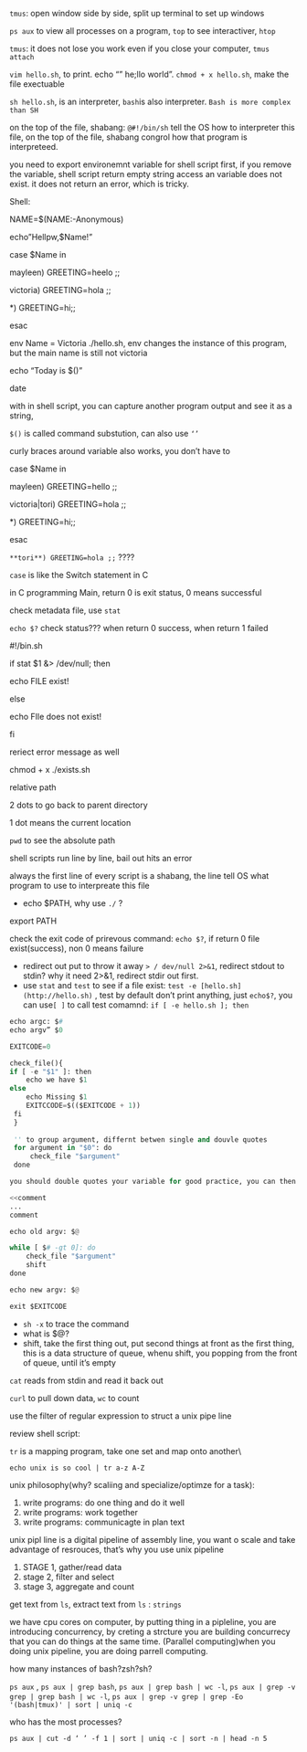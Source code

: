 `tmus`: open window side by side, split up terminal to set up windows

`ps aux` to view all processes on a program,  `top` to see interactiver, `htop`

`tmus`: it does not lose you work even if you close your computer, `tmus attach`

`vim hello.sh`, to print. echo “” he;llo world”. `chmod + x hello.sh`, make the file exectuable

`sh hello.sh`, is an interpreter, `bash`is also interpreter.  `Bash is more complex than SH`

on the top of the file, shabang: `@#!/bin/sh` tell the OS how to interpreter this file, on the top of the file, shabang congrol how that program is interpreteed.

you need to export environemnt variable for shell script first, if you remove the variable, shell script return empty string access an variable does not exist. it does not return an error, which is tricky.

Shell:

NAME=$(NAME:-Anonymous)

echo”Hellpw,$Name!”

case $Name in

mayleen) GREETING=heelo ;;

victoria)  GREETING=hola ;;

*) GREETING=hi;;

esac

env Name = Victoria ./hello.sh, env changes the instance of this program, but the main name is still not victoria

echo “Today is $()” 

date

with in shell script, you can capture another program output and see it as a string,

`$()` is called command substution, can also use `‘’`

curly braces around variable also works, you don’t have to 

case $Name in

mayleen) GREETING=hello ;;

victoria|tori)  GREETING=hola ;;

*) GREETING=hi;;

esac

`**tori**) GREETING=hola ;;` ????

`case` is like the Switch statement in C

in C programming Main, return 0 is exit status, 0 means successful

check metadata file, use `stat`

`echo $?` check status??? when return 0 success, when return 1 failed

#!/bin.sh

if stat $1  &> /dev/null; then

echo FILE exist!

else

echo FIle does not exist!

fi

reriect error message as well

chmod + x ./exists.sh





relative path 

2 dots to go back to parent directory

1 dot means the current location

`pwd` to see the absolute path

shell scripts run line by line, bail out hits an error

always the first line of every script is a shabang, the line tell OS what program to use to interpreate this file

- echo $PATH, why use `./` ?

export PATH

check the exit code of prirevous command: `echo $?`, if return 0 file exist(success), non 0 means failure

- redirect out put to throw it away  `> / dev/null 2>&1`, redirect stdout to stdin? why it need 2>&1, redirect stdir out first.
- use `stat` and `test` to see if a file exist: `test -e [hello.sh](http://hello.sh)` , test by default don’t print anything, just `echo$?`, you can use`[ ]` to call test comamnd: `if [ -e hello.sh ]; then`

```python
echo argc: $#
echo argv” $0

EXITCODE=0

check_file(){
if [ -e "$1" ]: then
	echo we have $1
else
	echo Missing $1
	EXITCCODE=$(($EXITCODE + 1))
 fi
 }
 
 '' to group argument, differnt betwen single and douvle quotes
 for argument in "$0": do
	 check_file "$argument"
 done

you should double quotes your variable for good practice, you can then group them?
```

```python
<<comment
...
comment

echo old argv: $@

while [ $# -gt 0]: do
	check_file "$argument"
	shift
done

echo new argv: $@

exit $EXITCODE
```

- `sh -x`  to trace the command
- what is $@?
- shift, take the first thing out, put second things at front as the first thing, this is a data structure of queue, whenu shift, you popping from the front of queue, until it’s empty

`cat` reads from stdin and read it back out





`curl` to pull down data, `wc` to count 

use the filter of regular expression to struct a unix pipe line

review shell script:

`tr` is a mapping program, take one set and map onto another\

`echo unix is so cool | tr a-z A-Z`

unix philosophy(why? scaliing and specialize/optimze for a task):

1. write programs: do one thing and do it well
2. write programs: work together
3. write programs: communicagte in plan text

unix pipl line is a digital pipeline of assembly line, you want o scale and take advantage of resrouces, that’s why you use unix pipeline

1. STAGE 1, gather/read data
2. stage 2, filter and select
3. stage 3, aggregate and count

get text from `ls`, extract text from `ls` : `strings`

we have cpu cores on computer, by putting thing in a pipleline, you are introducing concurrency, by creting a strcture you are building concurrecy that you can do things at the same time. (Parallel computing)when you doing unix pipeline, you are doing parrell computing.

how many instances of bash?zsh?sh?

`ps aux` , `ps aux | grep bash`,  `ps aux | grep bash | wc -l`, `ps aux | grep -v grep | grep bash | wc -l`, `ps aux | grep -v grep | grep -Eo '(bash|tmux)' | sort | uniq -c`

who has the most processes?

`ps aux | cut -d ‘ ’ -f 1 | sort | uniq -c | sort -n | head -n 5`